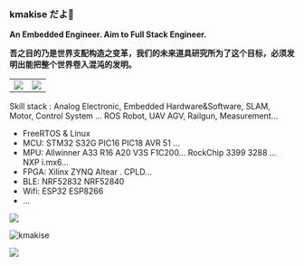 ### kmakise だよ🍙  
**An Embedded Engineer. Aim to Full Stack Engineer.**

**吾之目的乃是世界支配构造之变革，我们的未来道具研究所为了这个目标，必须发明出能把整个世界卷入混沌的发明。**

<table>

<td style = "width: 50%;">
  
<img  src="https://github-readme-stats.vercel.app/api?username=kmakise&show_icons=true&icon_color=FF8C00&text_color=FFFF00&bg_color=282828&hide_title=true" />  

 </td>
<td style = "width: 50%;">
  
<img src="https://github-readme-stats.vercel.app/api/top-langs/?username=kmakise&text_color=FFFF00&bg_color=282828&hide=HTML,Tex&layout=compact" />  

</td>
  
</table>  

 Skill stack : Analog Electronic, Embedded Hardware&Software, SLAM, Motor, Control System ...
 ROS Robot, UAV AGV, Railgun, Measurement...

* FreeRTOS & Linux
* MCU:  STM32 S32G PIC16 PIC18 AVR 51 ... 
* MPU:  Allwinner A33 R16 A20 V3S F1C200... RockChip 3399 3288 ... NXP i.mx6...
* FPGA: Xilinx ZYNQ Altear . CPLD...
* BLE:  NRF52832 NRF52840
* Wifi: ESP32 ESP8266
* ...

![](https://github-profile-summary-cards.vercel.app/api/cards/profile-details?username=kmakise&theme=monokai)


<img src="https://komarev.com/ghpvc/?username=kmakise" alt="kmakise" />  

![](https://count.getloli.com/get/@kmakise.github.readme)

